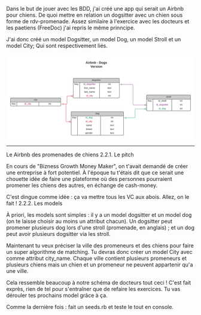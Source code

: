 Dans le but de jouer avec les BDD, j'ai créé une app qui serait un Airbnb pour chiens. 
De quoi mettre en relation un dogsitter avec un chien sous forme de rdv-promenade. 
Assez similaire à l'exercice avec les docteurs et les paetiens (FreeDoc) j'ai repris le même 
prinncipe. 

J'ai donc créé un model Dogsitter, un model Dog, un model Stroll et un model City; Qui sont
respectivement liés. 

<img src="https://raw.githubusercontent.com/Nekall/Airbnb_dogs/main/Diagramme%20vierge.png">


_______________________________________________________________________________________________________________________________________________________

Le Airbnb des promenades de chiens
2.2.1. Le pitch

En cours de "Bizness Growth Money Maker", on t'avait demandé de créer une entreprise à fort potentiel. À l'époque tu t'étais dit que ce serait une chouette idée de faire une plateforme où des personnes pourraient promener les chiens des autres, en échange de cash-money.

C'est dingue comme idée : ça va mettre tous les VC aux abois. Allez, on le fait !
2.2.2. Les models

À priori, les models sont simples : il y a un model dogsitter et un model dog (on te laisse choisir au moins un attribut chacun). Un dogsitter peut promener plusieurs dog lors d'une stroll (promenade, en anglais) ; et un dog peut avoir plusieurs dogsitter via les stroll.

Maintenant tu veux préciser la ville des promeneurs et des chiens pour faire un super algorithme de matching. Tu devras donc créer un model City avec comme attribut city_name. Chaque ville contient plusieurs promeneurs et plusieurs chiens mais un chien et un promeneur ne peuvent appartenir qu'a une ville.

Cela ressemble beaucoup à notre schéma de docteurs tout ceci ! C'est fait exprès, rien de tel pour s'entraîner que de refaire les exercices. Tu vas dérouler tes prochains model grâce à ça.

Comme la dernière fois : fait un seeds.rb et teste le tout en console.
